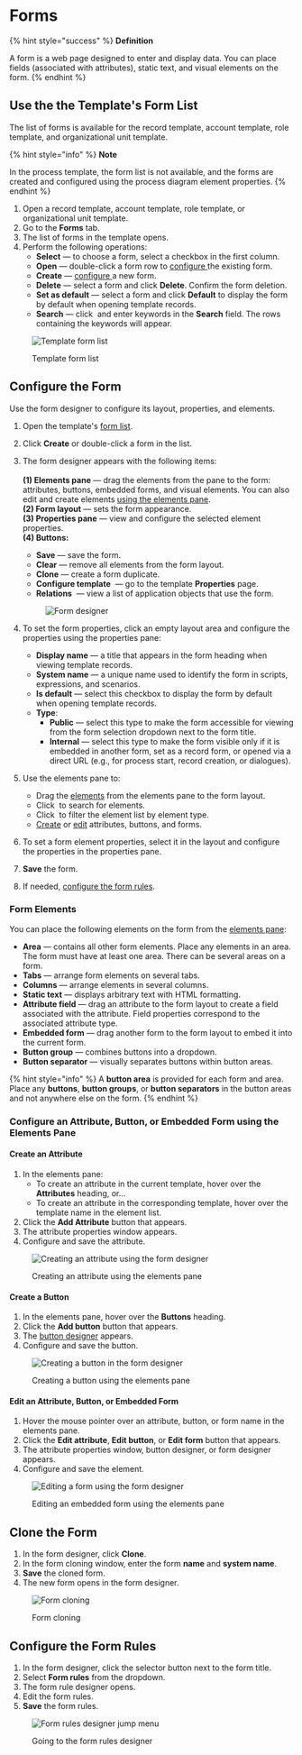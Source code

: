 # Forms

{% hint style="success" %}
**Definition**

A form is a web page designed to enter and display data. You can place fields (associated with attributes), static text, and visual elements on the form.
{% endhint %}

## Use the the Template's Form List

The list of forms is available for the record template, account template, role template, and organizational unit template.

{% hint style="info" %}
**Note**

In the process template, the form list is not available, and the forms are created and configured using the process diagram element properties.
{% endhint %}

1. Open a record template, account template, role template, or organizational unit template.
2. Go to the **Forms** tab.
3. The list of forms in the template opens.
4. Perform the following operations:
   * **Select** — to choose a form, select a checkbox in the first column.
   * **Open** — double-click a form row to [configure ](forms.md#configure-the-form)the existing form.
   * **Create** — [configure ](forms.md#configure-the-form)a new form.
   * **Delete** — select a form and click **Delete**. Confirm the form deletion.
   * **Set as default** — select a form and click **Default** to display the form by default when opening template records.
   * **Search** — click <img src=".gitbook/assets/image (4).png" alt="" data-size="line"> and enter keywords in the **Search** field. The rows containing the keywords will appear.

<figure><img src=".gitbook/assets/form_list" alt="Template form list"><figcaption><p>Template form list</p></figcaption></figure>

## Configure the Form

Use the form designer to configure its layout, properties, and elements.

1. Open the template's [form list](forms.md#viewing-the-template-form-list).
2. Click **Create** or double-click a form in the list.
3.  The form designer appears with the following items:\
    \
    **(1) Elements pane** — drag the elements from the pane to the form: attributes, buttons, embedded forms, and visual elements. You can also edit and create elements [using the elements pane](forms.md#creating-an-attribute).\
    **(2) Form layout** — sets the form appearance.\
    **(3) Properties pane** — view and configure the selected element properties.\
    **(4) Buttons:**

    * **Save** — save the form.
    * **Clear** — remove all elements from the form layout.
    * **Clone** — create a form duplicate.
    * **Configure template** <img src=".gitbook/assets/image (5).png" alt="" data-size="line"> — go to the template **Properties** page.
    * **Relations** <img src=".gitbook/assets/2023-07-16_16h51_08.png" alt="" data-size="line"> — view a list of application objects that use the form.

    <figure><img src=".gitbook/assets/form_designer" alt="Form designer"><figcaption></figcaption></figure>
4. To set the form properties, click an empty layout area and configure the properties using the properties pane:
   * **Display name** — a title that appears in the form heading when viewing template records.
   * **System name** — a unique name used to identify the form in scripts, expressions, and scenarios.
   * **Is default** — select this checkbox to display the form by default when opening template records.
   * **Type**:
     * **Public** — select this type to make the form accessible for viewing from the form selection dropdown next to the form title.
     * **Internal** — select this type to make the form visible only if it is embedded in another form, set as a record form, or opened via a direct URL (e.g., for process start, record creation, or dialogues).
5. Use the elements pane to:
   * Drag the [elements](forms.md#form-elements) from the elements pane to the form layout.
   * Click <img src=".gitbook/assets/image (4).png" alt="" data-size="line"> to search for elements.
   * Click <img src=".gitbook/assets/image (6).png" alt="" data-size="line"> to filter the element list by element type.
   * [Create](forms.md#creating-an-attribute) or [edit](forms.md#editing-an-attribute-button-or-form) attributes, buttons, and forms.
6. To set a form element properties, select it in the layout and configure the properties in the properties pane.
7. **Save** the form.
8. If needed, [configure the form rules](forms.md#editing-the-form).

### Form Elements <a href="#form-elements" id="form-elements"></a>

You can place the following elements on the form from the [elements pane](forms.md#configure-the-form):

* **Area** — contains all other form elements. Place any elements in an area. The form must have at least one area. There can be several areas on a form.
* **Tabs** — arrange form elements on several tabs.
* **Columns** — arrange elements in several columns.
* **Static text** — displays arbitrary text with HTML formatting.
* **Attribute field** — drag an attribute to the form layout to create a field associated with the attribute. Field properties correspond to the associated attribute type.
* **Embedded form** — drag another form to the form layout to embed it into the current form.
* **Button group** — combines buttons into a dropdown.
* **Button separator** — visually separates buttons within button areas.

{% hint style="info" %}
A **button area** is provided for each form and area. Place any **buttons**, **button groups**, or **button separators** in the button areas and not anywhere else on the form.
{% endhint %}

### Configure an Attribute, Button, or Embedded Form using the Elements Pane <a href="#creating-an-attribute" id="creating-an-attribute"></a>

#### Create an Attribute <a href="#creating-an-attribute" id="creating-an-attribute"></a>

1. In the elements pane:
   * To create an attribute in the current template, hover over the **Attributes** heading, or…
   * To create an attribute in the corresponding template, hover over the template name in the element list.
2. Click the **Add Attribute** button that appears.
3. The attribute properties window appears.
4. Configure and save the attribute.

<figure><img src=".gitbook/assets/form_designer_create_attribute" alt="Creating an attribute using the form designer"><figcaption><p>Creating an attribute using the elements pane</p></figcaption></figure>

#### Create a Button <a href="#creating-a-button" id="creating-a-button"></a>

1. In the elements pane, hover over the **Buttons** heading.
2. Click the **Add button** button that appears.
3. The [button designer](buttons.md#opening-the-button-designer) appears.
4. Configure and save the button.

<figure><img src=".gitbook/assets/form_designer_create_button" alt="Creating a button in the form designer"><figcaption><p>Creating a button using the elements pane</p></figcaption></figure>

#### Edit an Attribute, Button, or Embedded Form <a href="#editing-an-attribute-button-or-form" id="editing-an-attribute-button-or-form"></a>

1. Hover the mouse pointer over an attribute, button, or form name in the elements pane.
2. Click the **Edit attribute**, **Edit button**, or **Edit form** button that appears.
3. The attribute properties window, button designer, or form designer appears.
4. Configure and save the element.

<figure><img src=".gitbook/assets/form_designer_edit_form" alt="Editing a form using the form designer"><figcaption><p>Editing an embedded form using the elements pane</p></figcaption></figure>

## Clone the Form <a href="#cloning-a-form" id="cloning-a-form"></a>

1. In the form designer, click **Clone**.
2. In the form cloning window, enter the form **name** and **system name**.
3. **Save** the cloned form.
4. The new form opens in the form designer.

<figure><img src=".gitbook/assets/2023-07-16_16h52_06.png" alt="Form cloning"><figcaption><p>Form cloning</p></figcaption></figure>

## Configure the Form Rules <a href="#editing-the-form-rules" id="editing-the-form-rules"></a>

1. In the form designer, click the selector button next to the form title.
2. Select **Form rules** from the dropdown.
3. The form rule designer opens.
4. Edit the form rules.
5. **Save** the form rules.

<figure><img src=".gitbook/assets/form_designer_goto_form_rules" alt="Form rules designer jump menu"><figcaption><p>Going to the form rules designer</p></figcaption></figure>
